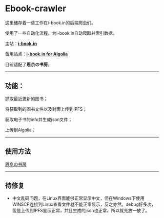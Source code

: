 # Ebook-crawler

这里储存着一些工作在i-book.in的后端爬虫们。

使用了一些自动化流程，为i-book.in自动爬取并索引数据。

主站：[**i-book.in**](https://i-book.in)

备用站点：[**i-book.in for Algolia**](https://www.algolia.com/realtime-search-demo/i-book-in)

目前适配了**恩京の书房**。

-----

## 功能：

抓取最近更新的图书；

将获取到的图书文件以及封面上传到IPFS；

获取电子书的info并生成json文件；

上传到Algolia；

-----

## 使用方法

[恩京の书房](https://github.com/SaltyLeo/Ebook-crawler/tree/master/enjing)

-----

## 待修复

- 中文乱码问题，在Linux界面能够正常显示中文，但在Windows下使用WINSCP连接到Linux查看文件就不能正常显示，反之亦然。debug好多次，但是上传到IPFS显示正常，并且生成的json也正常，所以就先放一放了。



